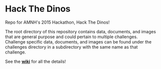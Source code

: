 # Hack The Dinos
Repo for AMNH's 2015 Hackathon, Hack The Dinos!

The root directory of this repository contains data, documents, and images that are general purpose and could pertain to multiple challenges. Challenge specific data, documents, and images can be found under the challenges directory in a subdirectory with the same name as that challenge.

See the [**wiki**](https://github.com/amnh/HacktheDinos/wiki) for all the details!

